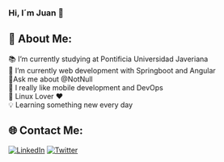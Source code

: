 ### Hi, I´m Juan 👋
## 💫 About Me:
📚 I’m currently studying at Pontificia Universidad Javeriana <br>
🌱 I’m currently web development with Springboot and Angular <br>
💬Ask me about @NotNull <br>
:blue_heart: I really like mobile development and DevOps <br>
:penguin: Linux Lover ❤️ <br>
:bulb: Learning something new every day <br>


## 🌐 Contact Me:
[![LinkedIn](https://img.shields.io/badge/LinkedIn-%230077B5.svg?logo=linkedin&logoColor=white)](https://www.linkedin.com/in/juan-esteban-urquijo-huerfano-aa484b199) [![Twitter](https://img.shields.io/badge/Twitter-%231DA1F2.svg?logo=Twitter&logoColor=white)](https://twitter.com/juanurquijo30) 

